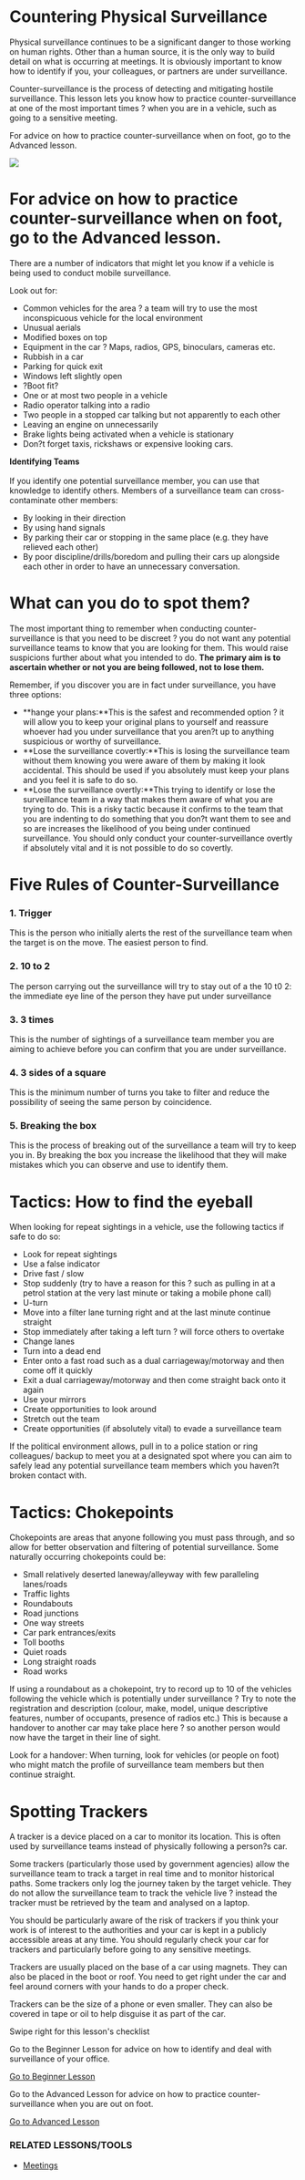 Countering Physical Surveillance
================================

Physical surveillance continues to be a significant danger to those
working on human rights. Other than a human source, it is the only way
to build detail on what is occurring at meetings. It is obviously
important to know how to identify if you, your colleagues, or partners
are under surveillance.

Counter-surveillance is the process of detecting and mitigating hostile
surveillance. This lesson lets you know how to practice
counter-surveillance at one of the most important times ? when you are
in a vehicle, such as going to a sensitive meeting.

For advice on how to practice counter-surveillance when on foot, go to
the Advanced lesson.

![](surveillance4.png)

For advice on how to practice counter-surveillance when on foot, go to the Advanced lesson.
===========================================================================================

There are a number of indicators that might let you know if a vehicle is
being used to conduct mobile surveillance.

Look out for:

-   Common vehicles for the area ? a team will try to use the most
    inconspicuous vehicle for the local environment
-   Unusual aerials
-   Modified boxes on top
-   Equipment in the car ? Maps, radios, GPS, binoculars, cameras etc.
-   Rubbish in a car
-   Parking for quick exit
-   Windows left slightly open
-   ?Boot fit?
-   One or at most two people in a vehicle
-   Radio operator talking into a radio
-   Two people in a stopped car talking but not apparently to each other
-   Leaving an engine on unnecessarily
-   Brake lights being activated when a vehicle is stationary
-   Don?t forget taxis, rickshaws or expensive looking cars.

**Identifying Teams**\
\
If you identify one potential surveillance member, you can use that
knowledge to identify others. Members of a surveillance team can
cross-contaminate other members:

-   By looking in their direction
-   By using hand signals
-   By parking their car or stopping in the same place (e.g. they have
    relieved each other)
-   By poor discipline/drills/boredom and pulling their cars up
    alongside each other in order to have an unnecessary conversation.

What can you do to spot them?
=============================

The most important thing to remember when conducting
counter-surveillance is that you need to be discreet ? you do not want
any potential surveillance teams to know that you are looking for them.
This would raise suspicions further about what you intended to do. **The
primary aim is to ascertain whether or not you are being followed, not
to lose them.**

Remember, if you discover you are in fact under surveillance, you have
three options:

-   **hange your plans:**This is the safest and recommended option ? it
    will allow you to keep your original plans to yourself and reassure
    whoever had you under surveillance that you aren?t up to anything
    suspicious or worthy of surveillance.
-   **Lose the surveillance covertly:**This is losing the surveillance
    team without them knowing you were aware of them by making it
    look accidental. This should be used if you absolutely must keep
    your plans and you feel it is safe to do so.
-   **Lose the surveillance overtly:**This trying to identify or lose
    the surveillance team in a way that makes them aware of what you are
    trying to do. This is a risky tactic because it confirms to the team
    that you are indenting to do something that you don?t want them to
    see and so are increases the likelihood of you being under
    continued surveillance. You should only conduct your
    counter-surveillance overtly if absolutely vital and it is not
    possible to do so covertly.

Five Rules of Counter-Surveillance
==================================

### 1. Trigger

This is the person who initially alerts the rest of the surveillance
team when the target is on the move. The easiest person to find.

### 2. 10 to 2

The person carrying out the surveillance will try to stay out of a the
10 t0 2: the immediate eye line of the person they have put under
surveillance

### 3. 3 times

This is the number of sightings of a surveillance team member you are
aiming to achieve before you can confirm that you are under
surveillance.

### 4. 3 sides of a square

This is the minimum number of turns you take to filter and reduce the
possibility of seeing the same person by coincidence.

### 5. Breaking the box

This is the process of breaking out of the surveillance a team will try
to keep you in. By breaking the box you increase the likelihood that
they will make mistakes which you can observe and use to identify them.

Tactics: How to find the eyeball
================================

When looking for repeat sightings in a vehicle, use the following
tactics if safe to do so:

-   Look for repeat sightings
-   Use a false indicator
-   Drive fast / slow
-   Stop suddenly (try to have a reason for this ? such as pulling in at
    a petrol station at the very last minute or taking a mobile
    phone call)
-   U-turn
-   Move into a filter lane turning right and at the last minute
    continue straight
-   Stop immediately after taking a left turn ? will force others to
    overtake
-   Change lanes
-   Turn into a dead end
-   Enter onto a fast road such as a dual carriageway/motorway and then
    come off it quickly
-   Exit a dual carriageway/motorway and then come straight back onto it
    again
-   Use your mirrors
-   Create opportunities to look around
-   Stretch out the team
-   Create opportunities (if absolutely vital) to evade a surveillance
    team

If the political environment allows, pull in to a police station or ring
colleagues/ backup to meet you at a designated spot where you can aim to
safely lead any potential surveillance team members which you haven?t
broken contact with.

Tactics: Chokepoints
====================

Chokepoints are areas that anyone following you must pass through, and
so allow for better observation and filtering of potential surveillance.
Some naturally occurring chokepoints could be:

-   Small relatively deserted laneway/alleyway with few paralleling
    lanes/roads
-   Traffic lights
-   Roundabouts
-   Road junctions
-   One way streets
-   Car park entrances/exits
-   Toll booths
-   Quiet roads
-   Long straight roads
-   Road works

If using a roundabout as a chokepoint, try to record up to 10 of the
vehicles following the vehicle which is potentially under surveillance ?
Try to note the registration and description (colour, make, model,
unique descriptive features, number of occupants, presence of radios
etc.) This is because a handover to another car may take place here ? so
another person would now have the target in their line of sight.

Look for a handover: When turning, look for vehicles (or people on foot)
who might match the profile of surveillance team members but then
continue straight.

Spotting Trackers
=================

A tracker is a device placed on a car to monitor its location. This is
often used by surveillance teams instead of physically following a
person?s car.

Some trackers (particularly those used by government agencies) allow the
surveillance team to track a target in real time and to monitor
historical paths. Some trackers only log the journey taken by the target
vehicle. They do not allow the surveillance team to track the vehicle
live ? instead the tracker must be retrieved by the team and analysed on
a laptop.

You should be particularly aware of the risk of trackers if you think
your work is of interest to the authorities and your car is kept in a
publicly accessible areas at any time. You should regularly check your
car for trackers and particularly before going to any sensitive
meetings.

Trackers are usually placed on the base of a car using magnets. They can
also be placed in the boot or roof. You need to get right under the car
and feel around corners with your hands to do a proper check.

Trackers can be the size of a phone or even smaller. They can also be
covered in tape or oil to help disguise it as part of the car.

Swipe right for this lesson's checklist

Go to the Beginner Lesson for advice on how to identify and deal with
surveillance of your office.

[Go to Beginner Lesson](umbrella://lesson/counter-surveillance/1)

Go to the Advanced Lesson for advice on how to practice
counter-surveillance when you are out on foot.

[Go to Advanced Lesson](umbrella://lesson/counter-surveillance/2)

### RELATED LESSONS/TOOLS

-   [Meetings](umbrella://lesson/meetings)

